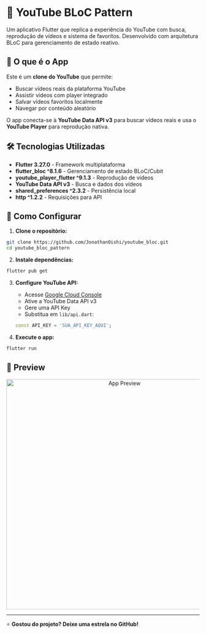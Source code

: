 # 🎥 YouTube BLoC Pattern

Um aplicativo Flutter que replica a experiência do YouTube com busca, reprodução de vídeos e sistema de favoritos. Desenvolvido com arquitetura BLoC para gerenciamento de estado reativo.

## 📱 O que é o App

Este é um **clone do YouTube** que permite:
- Buscar vídeos reais da plataforma YouTube
- Assistir vídeos com player integrado
- Salvar vídeos favoritos localmente
- Navegar por conteúdo aleatório

O app conecta-se à **YouTube Data API v3** para buscar vídeos reais e usa o **YouTube Player** para reprodução nativa.


## 🛠️ Tecnologias Utilizadas

- **Flutter 3.27.0** - Framework multiplataforma
- **flutter_bloc ^8.1.6** - Gerenciamento de estado BLoC/Cubit
- **youtube_player_flutter ^9.1.3** - Reprodução de vídeos
- **YouTube Data API v3** - Busca e dados dos vídeos
- **shared_preferences ^2.3.2** - Persistência local
- **http ^1.2.2** - Requisições para API

## 🚀 Como Configurar

1. **Clone o repositório:**
```bash
git clone https://github.com/JonathanOishi/youtube_bloc.git
cd youtube_bloc_pattern
```

2. **Instale dependências:**
```bash
flutter pub get
```

3. **Configure YouTube API:**
   - Acesse [Google Cloud Console](https://console.cloud.google.com/)
   - Ative a YouTube Data API v3
   - Gere uma API Key
   - Substitua em `lib/api.dart`:
   ```dart
   const API_KEY = 'SUA_API_KEY_AQUI';
   ```

4. **Execute o app:**
```bash
flutter run
```
## 📸 Preview

<div align="center">
  <img src="https://iili.io/Kkl7d3F.md.png" alt="App Preview" width="600">
</div>

---
⭐ **Gostou do projeto? Deixe uma estrela no GitHub!**
